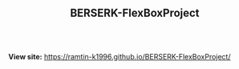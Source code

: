 <h2 align="center"> BERSERK-FlexBoxProject </h2> 
<br> <br>



**View site:** https://ramtin-k1996.github.io/BERSERK-FlexBoxProject/
